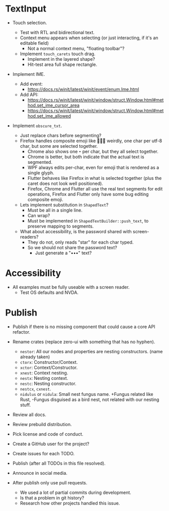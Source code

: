 # TextInput

* Touch selection.
    - Test with RTL and bidirectional text.
    - Context menu appears when selecting (or just interacting, if it's an editable field)
        - Not a normal context menu, "floating toolbar"?
    - Implement `touch_carets` touch drag.
        - Implement in the layered shape?
        - Hit-test area full shape rectangle.

* Implement IME.
    - Add event:
        - https://docs.rs/winit/latest/winit/event/enum.Ime.html
    - Add API: 
        - https://docs.rs/winit/latest/winit/window/struct.Window.html#method.set_ime_cursor_area
        - https://docs.rs/winit/latest/winit/window/struct.Window.html#method.set_ime_allowed

* Implement `obscure_txt`.
    - Just replace chars before segmenting?
    - Firefox handles composite emoji like 👩🏽‍🎤 weirdly, one char per utf-8 char, but some are selected together.
        - Chrome also shows one `•` per char, but they all select together.
        - Chrome is better, but both indicate that the actual text is segmented.
        - WPF always edits per-char, even for emoji that is rendered as a single glyph.
        - Flutter behaves like Firefox in what is selected together (plus the caret does not look well positioned).
        - Firefox, Chrome and Flutter all use the real text segments for edit operations, Firefox and Flutter only have some
          bug editing composite emoji.
    - Lets implement substitution in `ShapedText`?
        - Must be all in a single line.
        - Can wrap?
        - Must be implemented in `ShapedTextBuilder::push_text`, to preserve mapping to segments.
    - What about accessibility, is the password shared with screen-readers?
        - They do not, only reads "star" for each char typed.
        - So we should not share the password text?
            - Just generate a "•••" text?

# Accessibility

* All examples must be fully useable with a screen reader.
    - Test OS defaults and NVDA.

# Publish

* Publish if there is no missing component that could cause a core API refactor.

* Rename crates (replace zero-ui with something that has no hyphen).
    - `nestor`: All our nodes and properties are nesting constructors. (name already taken)
    - `ctorx`: Constructor/Context.
    - `xctor`: Context/Constructor.
    - `xnest`: Context nesting.
    - `nestx`: Nesting context.
    - `nestc`: Nesting constructor. 
    - `nestcx`, `cxnest`.
    - `nidulus` or `nidula`: Small nest fungus name. +Fungus related like Rust, -Fungus disguised as a bird nest, not related with our
    nesting stuff.

* Review all docs.
* Review prebuild distribution.
* Pick license and code of conduct.
* Create a GitHub user for the project?
* Create issues for each TODO.

* Publish (after all TODOs in this file resolved).
* Announce in social media.

* After publish only use pull requests.
    - We used a lot of partial commits during development.
    - Is that a problem in git history?
    - Research how other projects handled this issue.